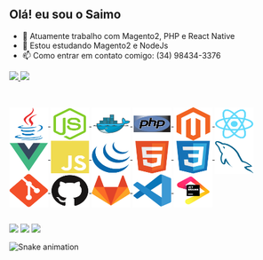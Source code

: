 ## Olá! eu sou o Saimo

- 🔭 Atuamente trabalho com Magento2, PHP e React Native
- 🌱 Estou estudando Magento2 e NodeJs
- 📫 Como entrar em contato comigo: (34) 98434-3376


<div>
  <a href="https://github.com/gabrielsaimo">
  <img height="160em" src="https://github-readme-stats.vercel.app/api?username=gabrielsaimo&show_icons=true&theme=dracula&include_all_commits=true&count_private=true"/>
  <img height="160em" src="https://github-readme-stats.vercel.app/api/top-langs/?username=gabrielsaimo&layout=compact&langs_count=7&theme=dracula"/>
</div>

##


<div style="display: inline_block"><br>
  <img align="center" alt="Sai-HTML" height="60" width="70" src="https://raw.githubusercontent.com/devicons/devicon/master/icons/java/java-original.svg">
  <img align="center" alt="Sai-NODEJS" height="60" width="70" src="https://raw.githubusercontent.com/devicons/devicon/master/icons/nodejs/nodejs-original.svg">
  <img align="center" alt="Sai-DOCKER" height="60" width="70" src="https://raw.githubusercontent.com/devicons/devicon/master/icons/docker/docker-original.svg">
  <img align="center" alt="Sai-HTML" height="60" width="70" src="https://raw.githubusercontent.com/devicons/devicon/master/icons/php/php-original.svg">
  <img align="center" alt="Sai-MAGENTO" height="60" width="70" src="https://raw.githubusercontent.com/devicons/devicon/master/icons/magento/magento-original.svg">
  <img align="center" alt="Sai-REACT" height="60" width="70" src="https://raw.githubusercontent.com/devicons/devicon/master/icons/react/react-original.svg">
  <img align="center" alt="Sai-VUEJS" height="60" width="70" src="https://raw.githubusercontent.com/devicons/devicon/master/icons/vuejs/vuejs-original.svg">
  <img align="center" alt="Sai-JS" height="60" width="70" src="https://raw.githubusercontent.com/devicons/devicon/master/icons/javascript/javascript-plain.svg">
  <img align="center" alt="Sai-JQUERY" height="60" width="70" src="https://raw.githubusercontent.com/devicons/devicon/master/icons/jquery/jquery-original.svg">
  <img align="center" alt="Sai-HTML" height="60" width="70" src="https://raw.githubusercontent.com/devicons/devicon/master/icons/html5/html5-original.svg">
  <img align="center" alt="Sai-CSS" height="60" width="70" src="https://raw.githubusercontent.com/devicons/devicon/master/icons/css3/css3-original.svg">
  <img align="center" alt="Sai-MYSQL" height="60" width="70" src="https://raw.githubusercontent.com/devicons/devicon/master/icons/mysql/mysql-original.svg">
  <img align="center" alt="Sai-GIT" height="60" width="70" src="https://raw.githubusercontent.com/devicons/devicon/master/icons/git/git-original.svg">
  <img align="center" alt="Sai-GITHUB" height="60" width="70" src="https://raw.githubusercontent.com/devicons/devicon/master/icons/github/github-original.svg"> 
  <img align="center" alt="Sai-GITLAB" height="60" width="70" src="https://raw.githubusercontent.com/devicons/devicon/master/icons/gitlab/gitlab-original.svg">
  <img align="center" alt="Sai-VSCODE" height="60" width="70" src="https://raw.githubusercontent.com/devicons/devicon/master/icons/vscode/vscode-original.svg">
  <img align="center" alt="Sai-JETOBRAINS" height="60" width="70" src="https://raw.githubusercontent.com/devicons/devicon/master/icons/jetbrains/jetbrains-original.svg">
  
</div>

##


<div> 
  <a href="https://instagram.com/gabrielsaimo_/" target="_blank"><img src="https://img.shields.io/badge/-Instagram-%23E4405F?style=for-the-badge&logo=instagram&logoColor=white" target="_blank"></a>
  <a href = "mailto:gabrielsaimo68@gmail.com"><img src="https://img.shields.io/badge/-Gmail-%23333?style=for-the-badge&logo=gmail&logoColor=white" target="_blank"></a>
  <a href="https://www.linkedin.com/in/gabriel-saimo/" target="_blank"><img src="https://img.shields.io/badge/-LinkedIn-%230077B5?style=for-the-badge&logo=linkedin&logoColor=white" target="_blank"></a> 
  </div>
  
  
  ![Snake animation](https://github.com/gabrielsaimo/gabrielsaimo/blob/output/github-contribution-grid-snake.svg)
